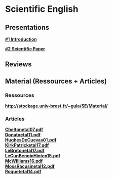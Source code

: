 

#  Scientific English

##  Presentations


**[#1 Introduction ][c1]**  

  [c1]: Cours/1_introduction.pdf


**[#2 Scientific Paper ][c2]**  

  [c2]: Cours/2_Scientific_paper.pdf
  
<!---

**[#3 Scientific Report ][c3]**  

  [c3]: Cours/3_Scientific_report.pdf
  
  
**[#4 Effective writing ][c4]**  

  [c4]: Cours/4_Effective_writing.pdf
  
  
**[#5 Effective writing ][c5]**  

  [c5]: Cours/5_Effective_writing.pdf
  
   
**[#6 Effective writing ][c6]**  

  [c6]: Cours/6_Effective_writing.pdf
  
  
**[#7 Writing and revising ][c7]**  

  [c7]: Cours/7_Writing_and_revising.pdf
  
--->

##  Reviews
<!---
**Document for reviews ([pdf][r1]/[doc][r2])**  

  [r1]: review.pdf
  [r2]: review.docx
  

**Articles:**  


[# E. Bent][a1] - [(Rev. 1)][r1a] - [(Rev. 2)][r1b]


[# C. Gaillard][a2]

[# M. Reinert][a3]

[# M. Humblet][a4] - [(Rev. 1)][r4a] - [(Rev. 2)][r4b] - [(Rev. 3)][r4c] - [(Rev. 4)][r4d] 

[# A. L'Her][a5] - [(Rev. 1)][r5a] - [(Rev. 2)][r5b] - [(Rev. 3)][r5c] - [(Rev. 4)][r5d]  - [(Rev. 4 bis)][r5dbis] - [(Rev. 5)][r5a]

[# A. Fabregas][a6] - [(Rev. 1)][r6a]

[# M. Mignot][a7] - [(Rev. 1)][r7a] - [(Rev. 2)][r7b] - [(Rev. 3)][r7c]

[# E. Gauvrit][a8] - [(Rev. 1)][r8a] - [(Rev. 2)][r8b] - [(Rev. 3)][r8c] - [(Rev. 4)][r8d] - [(Rev. 5)][r8e]

[# M. Laval][a9] - [(Rev. 1)][r9a] - [(Rev. 2)][r9b]

[# S. Bebin][a10] - [(Rev. 1)][r10a]

[# E. Chamorro][a11] - [(Rev. 1)][r11a]

[# I. A. Di Carlo][a12]

	
[a1]: Articles/Article_Bent.pdf
[a2]: Articles/Article_Gaillard.pdf
[a3]: Articles/Article_Reinert.pdf
[a4]: Articles/Article_Humblet.pdf
[a5]: Articles/Article_Lher.pdf
[a6]: Articles/Article_Fabregas.pdf
[a7]: Articles/Article_Mignot.pdf
[a8]: Articles/Article_Gauvrit.pdf
[a9]: Articles/Article_Laval.pdf
[a10]: Articles/Article_Bebin.pdf
[a11]: Articles/Article_Chamorro.pdf
[a12]: Articles/Article_DiCarlo.pdf

[r5a]: Articles/Review_Lher_by_Bebin.pdf
[r5b]: Articles/Review_Lher_by_Bent.docx
[r5c]: Articles/Review_Lher_by_Di_Carlo.pdf
[r5d]: Articles/Review_Lher_by_Fabregas.pdf
[r5dbis]: Articles/Review2_Lher_by_Fabregas.pdf
[r5e]: Articles/Review_Lher_by_Humblet.odt

[r10a]: Articles/Review_Bebin_by_Laval.pdf

[r1a]: Articles/Review_Bent_by_Chamorro.pdf
[r1b]: Articles/Review_Bent_by_Reinert.pdf

[r11a]: Articles/Review_Chamorro_by_Gauvrit.pdf

[r6a]: Articles/Review_Fabregas_by_Laval.pdf.pdf

[r8a]: Articles/Review_Gauvrit_by_Chamorro.pdf
[r8b]: Articles/Review_Gauvrit_by_DiCarlo.pdf
[r8c]: Articles/Review_Gauvrit_by_Gaillard.docx
[r8d]: Articles/Review_Gauvrit_by_Humblet.pdf
[r8e]: Articles/Review_Gauvrit_by_Mignot.pdf

[r4a]: Articles/Review_Humblet_by_Gaillard.docx
[r4b]: Articles/Review_Humblet_by_Gauvrit.pdf
[r4c]: Articles/Review_Humblet_by_Lher.pdf
[r4d]: Articles/Review_Humblet_by_Mignot.pdf

[r9a]: Articles/Review_Laval_by_Bent.docx
[r9b]: Articles/Review_Laval_by_LHer.pdf

[r7a]: Articles/Review_Mignot_by_Bebin.pdf
[r7b]: Articles/Review_Mignot_by_Fabregas.pdf
[r7c]: Articles/Review_Mignot_by_Reinert.pdf

--->

##  Material (Ressources + Articles)

###  Ressources

**[http://stockage.univ-brest.fr/~gula/SE/Material/ ][p30]**  

  [p30]: Material/
  

###  Articles

 
**[Cheltonetal07.pdf][p7]**  
**[Donatoetal11.pdf][p8]**  
**[HughesDeCuevas01.pdf][p10]**  
**[KirkPatricketal17.pdf][p12]**  
**[LeBretonetal17.pdf][p13]**  
**[LeCunBengioHinton15.pdf][p14]**  
**[McWilliams16.pdf][p17]**  
**[MossRacusinetal12.pdf][p18]**  
**[Roquetetal14.pdf][p21]**  

  

  [p7]: Cheltonetal07.pdf
  [p8]: Donatoetal11.pdf
  [p10]: HughesDeCuevas01.pdf
  [p12]: KirkPatricketal17.pdf
  [p13]: LeBretonetal17.pdf
  [p14]: LeCunBengioHinton15.pdf
  [p17]: McWilliams16.pdf.pdf
  [p18]: MossRacusinetal12.pdf
  [p21]: Roquetetal14.pdf

  
  
  
  